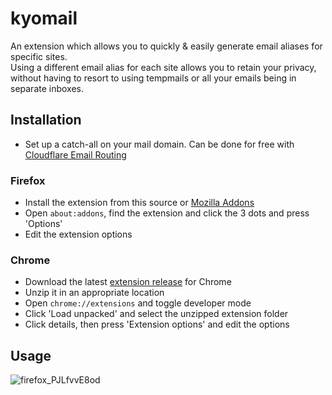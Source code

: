# kyomail
An extension which allows you to quickly &amp; easily generate email aliases for specific sites.<br>
Using a different email alias for each site allows you to retain your privacy, without having to resort to using tempmails or all your emails being in separate inboxes.

## Installation

- Set up a catch-all on your mail domain. Can be done for free with [Cloudflare Email Routing](https://developers.cloudflare.com/email-routing/get-started/enable-email-routing/)

### Firefox

- Install the extension from this source or [Mozilla Addons](https://addons.mozilla.org/en-GB/firefox/addon/kyomail/)
- Open `about:addons`, find the extension and click the 3 dots and press 'Options'
- Edit the extension options

### Chrome

- Download the latest [extension release](https://github.com/1x6/kyomail/releases) for Chrome
- Unzip it in an appropriate location
- Open `chrome://extensions` and toggle developer mode
- Click 'Load unpacked' and select the unzipped extension folder
- Click details, then press 'Extension options' and edit the options

## Usage

![firefox_PJLfvvE8od](https://user-images.githubusercontent.com/44981148/225718394-b0ff7909-d713-4461-907e-58c82d093d0e.gif)
